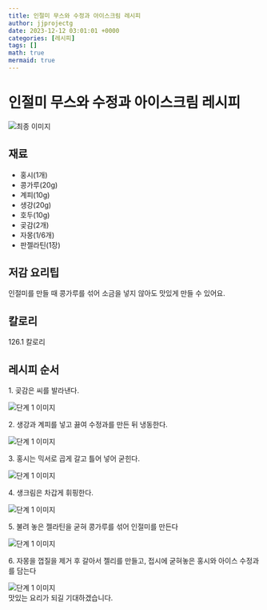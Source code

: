 ```yaml
---
title: 인절미 무스와 수정과 아이스크림 레시피
author: jjprojectg
date: 2023-12-12 03:01:01 +0000
categories: [레시피]
tags: []
math: true
mermaid: true
---
```

<meta name="og:type" content="website"/>
<meta charset="UTF-8"/>
<div class="header">
  <h1>인절미 무스와 수정과 아이스크림 레시피</h1>
</div>

<div class="container my-4">
  <div class="row">
    <div class="col-12 col-md-6">
      <div class="recipe-image">
        <img src="http://www.foodsafetykorea.go.kr/uploadimg/cook/10_00613_2.png" class="step-image" alt="최종 이미지"/>
      </div>
    </div>
    <div class="col-12 col-md-6">
      <div class="ingredients">
        <h2>재료</h2>
        <ul class="card">
          <li> 홍시(1개) </li>
          <li>  콩가루(20g) </li>
          <li>  계피(10g) </li>
          <li>  생강(20g) </li>
          <li>  호두(10g) </li>
          <li> 곶감(2개) </li>
          <li>  자몽(1/6개) </li>
          <li>  판젤라틴(1장) </li>
</ul>
      </div>
    </div>
    <div class="col-12 col-md-6">
      <div class="ingredients">
        <h2>저감 요리팁</h2>
        <div class="card"> 
          <p>
            인절미를 만들 때 콩가루를 섞어 소금을 넣지 않아도 맛있게 만들 수 있어요.
          </p>
        </div>
      </div>
      <div class="ingredients">
        <h2>칼로리</h2>
        <div class="card"> 
          <p>
            126.1 칼로리
          </p>
        </div>
      </div>
    </div>
  </div>

  <h2 class="my-4">레시피 순서</h2>
  <div class="card recipe-card">
    <div class="card-body recipe-step">
      <p class="card-text step-description">1. 곶감은 씨를 발라낸다.</p>
      <img src="http://www.foodsafetykorea.go.kr/uploadimg/cook/20_00613_1.png" alt="단계 1 이미지" class="step-image"/>
    </div>
  </div>
  <div class="card recipe-card">
    <div class="card-body recipe-step">
      <p class="card-text step-description">2. 생강과 계피를 넣고 끓여 수정과를
만든 뒤 냉동한다.</p>
      <img src="http://www.foodsafetykorea.go.kr/uploadimg/cook/20_00613_2.png" alt="단계 1 이미지" class="step-image"/>
    </div>
  </div>
  <div class="card recipe-card">
    <div class="card-body recipe-step">
      <p class="card-text step-description">3. 홍시는 믹서로 곱게 갈고 틀어 넣어
굳힌다.</p>
      <img src="http://www.foodsafetykorea.go.kr/uploadimg/cook/20_00613_3.png" alt="단계 1 이미지" class="step-image"/>
    </div>
  </div>
  <div class="card recipe-card">
    <div class="card-body recipe-step">
      <p class="card-text step-description">4. 생크림은 차갑게 휘핑한다.</p>
      <img src="http://www.foodsafetykorea.go.kr/uploadimg/cook/20_00613_4.png" alt="단계 1 이미지" class="step-image"/>
    </div>
  </div>
  <div class="card recipe-card">
    <div class="card-body recipe-step">
      <p class="card-text step-description">5. 불려 놓은 젤라틴을 굳혀 콩가루를
섞어 인절미를 만든다</p>
      <img src="http://www.foodsafetykorea.go.kr/uploadimg/cook/20_00613_5.png" alt="단계 1 이미지" class="step-image"/>
    </div>
  </div>
  <div class="card recipe-card">
    <div class="card-body recipe-step">
      <p class="card-text step-description">6. 자몽을 껍질을 제거 후 갈아서 젤리를
만들고, 접시에 굳혀놓은 홍시와
아이스 수정과를 담는다</p>
      <img src="http://www.foodsafetykorea.go.kr/uploadimg/cook/20_00613_6.png" alt="단계 1 이미지" class="step-image"/>
    </div>
  </div>

</div>
맛있는 요리가 되길 기대하겠습니다.
